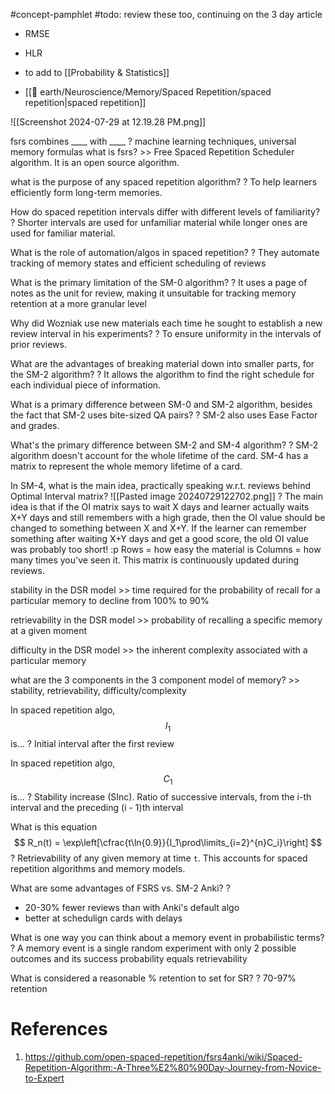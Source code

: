 #concept-pamphlet 
#todo: review these too, continuing on the 3 day article
- RMSE
- HLR
- to add to [[Probability & Statistics]]


- [[🏡 earth/Neuroscience/Memory/Spaced Repetition/spaced repetition|spaced repetition]]

![[Screenshot 2024-07-29 at 12.19.28 PM.png]]

fsrs combines \____ with \____
?
machine learning techniques, universal memory formulas
what is fsrs? >> Free Spaced Repetition Scheduler algorithm. It is an open source algorithm.
<!--LEARN:1jFo2Pz5-->






what is the purpose of any spaced repetition algorithm?
?
To help learners efficiently form long-term memories.
<!--LEARN:U1NKx3Jp-->

How do spaced repetition intervals differ with different levels of familiarity?
?
Shorter intervals are used for unfamiliar material while longer ones are used for familiar material.
<!--LEARN:TbiizYMG-->

What is the role of automation/algos in spaced repetition?
?
They automate tracking of memory states and efficient scheduling of reviews
<!--LEARN:ZFIxNoIC-->

What is the primary limitation of the SM-0 algorithm?
?
It uses a page of notes as the unit for review, making it unsuitable for tracking memory retention at a more granular level
<!--LEARN:8E9k4bnG-->

Why did Wozniak use new materials each time he sought to establish a new review interval in his experiments?
?
To ensure uniformity in the intervals of prior reviews.
<!--LEARN:yqKXf5kA-->

What are the advantages of breaking material down into smaller parts, for the SM-2 algorithm?
?
It allows the algorithm to find the right schedule for each individual piece of information.
<!--LEARN:bIv2og9H-->


What is a primary difference between SM-0 and SM-2 algorithm, besides the fact that SM-2 uses bite-sized QA pairs?
?
SM-2 also uses Ease Factor and grades.
<!--LEARN:Ob977Exi-->

What's the primary difference between SM-2 and SM-4 algorithm?
?
SM-2 algorithm doesn't account for the whole lifetime of the card. SM-4 has a matrix to represent the whole memory lifetime of a card.
<!--LEARN:ZLgx6Vh7-->

In SM-4, what is the main idea, practically speaking w.r.t. reviews behind Optimal Interval matrix?
![[Pasted image 20240729122702.png]]
?
The main idea is that if the OI matrix says to wait X days and learner actually waits X+Y days and still remembers with a high grade, then the OI value should be changed to something between X and X+Y.
If the learner can remember something after waiting X+Y days and get a good score, the old OI value was probably too short! :p
Rows = how easy the material is
Columns = how many times you've seen it.
This matrix is continuously updated during reviews.
<!--LEARN:6v8IqEU1-->

stability in the DSR model >>  time required for the probability of recall for a particular memory to decline from 100% to 90%
<!--LEARN:o32uNcNA-->

retrievability in the DSR model >> probability of recalling a specific memory at a given moment
<!--LEARN:aBCUmuBd-->

difficulty in the DSR model >> the inherent complexity associated with a particular memory
<!--LEARN:callHK5J-->

what are the 3 components in the 3 component model of memory? >> stability, retrievability, difficulty/complexity
<!--LEARN:15PPovDS-->

In spaced repetition algo,
$$
I_1
$$
is...
?
Initial interval after the first review
<!--LEARN:0WmNBzgx-->

In spaced repetition algo,
$$
C_1
$$
is...
?
Stability increase (SInc). Ratio of successive intervals, from the i-th interval and the preceding (i - 1)th interval
<!--LEARN:1HgBepeh-->

What is this equation
$$
R_n(t) = \exp\left[\cfrac{t\ln{0.9}}{I_1\prod\limits_{i=2}^{n}C_i}\right]
$$
?
Retrievability of any given memory at time `t`.
This accounts for spaced repetition algorithms and memory models.
<!--LEARN:Jxmdvu4E-->

What are some advantages of FSRS vs. SM-2 Anki?
?
- 20-30% fewer reviews than with Anki's default algo
- better at schedulign cards with delays
<!--LEARN:n4sgS13Y-->

What is one way you can think about a memory event in probabilistic terms?
?
A memory event is a single random experiment with only 2 possible outcomes and its success probability equals retrievability
<!--LEARN:wnWRgMbN-->

What is considered a reasonable % retention to set for SR?
?
70-97% retention
<!--LEARN:4WZNxG4F-->

# References
1. https://github.com/open-spaced-repetition/fsrs4anki/wiki/Spaced-Repetition-Algorithm:-A-Three%E2%80%90Day-Journey-from-Novice-to-Expert
